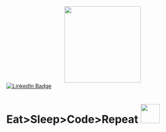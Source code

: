 <div id="header" align="center">
  <img src="https://media.giphy.com/media/26tn33aiTi1jkl6H6/giphy.gif" width="200"/>  
</div>
<div id="badges">
  <a href="your-linkedin-URL">
    <img src="https://img.shields.io/badge/LinkedIn-blue?style=for-the-badge&logo=linkedin&logoColor=white" alt="LinkedIn Badge"/>
  </a></br>
  <img src="https://komarev.com/ghpvc/?username=hankc138&style=flat-square&color=red" alt=""/>
  <h1>
  Eat>Sleep>Code>Repeat
  <img src="https://media.giphy.com/media/eMyvxUmLyOg5nH5I8u/giphy.gif" width="50px" />
  </h1>
  <div>
